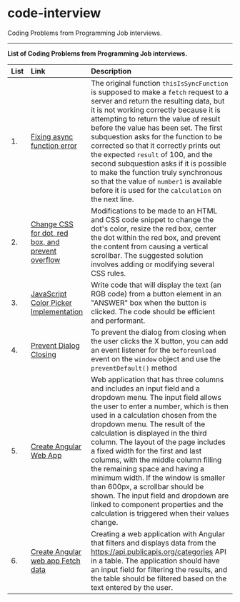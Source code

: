 # code-interview
Coding Problems from Programming Job interviews.

---
__List of Coding Problems from Programming Job interviews.__

| List | Link | Description |
|:--|:-----------|:------------------------------|
| 1. | [Fixing async function error](https://github.com/meliy-meyada/code-interview/blob/main/Q01-coding-interviews-2022.md)| The original function ``thisIsSyncFunction`` is supposed to make a ``fetch`` request to a server and return the resulting data, but it is not working correctly because it is attempting to return the value of result before the value has been set. The first subquestion asks for the function to be corrected so that it correctly prints out the expected ``result`` of 100, and the second subquestion asks if it is possible to make the function truly synchronous so that the value of ``number1`` is available before it is used for the ``calculation`` on the next line. | 
| 2. | [Change CSS for dot, red box, and prevent overflow](https://github.com/meliy-meyada/code-interview/blob/main/Q02-coding-interviews-2022.md)| Modifications to be made to an HTML and CSS code snippet to change the dot's color, resize the red box, center the dot within the red box, and prevent the content from causing a vertical scrollbar. The suggested solution involves adding or modifying several CSS rules. |
| 3. | [JavaScript Color Picker Implementation](https://github.com/meliy-meyada/code-interview/blob/main/Q03-coding-interviews-2022.md)| Write code that will display the text (an RGB code) from a button element in an "ANSWER" box when the button is clicked. The code should be efficient and performant. |  
| 4. | [Prevent Dialog Closing](https://github.com/meliy-meyada/code-interview/blob/main/Q04-coding-interviews-2022.md)| To prevent the dialog from closing when the user clicks the X button, you can add an event listener for the ``beforeunload`` event on the ``window`` object and use the ``preventDefault()`` method |
| 5. | [Create Angular Web App](https://github.com/meliy-meyada/code-interview/blob/main/Q05-coding-interviews-2022.md)| Web application that has three columns and includes an input field and a dropdown menu. The input field allows the user to enter a number, which is then used in a calculation chosen from the dropdown menu. The result of the calculation is displayed in the third column. The layout of the page includes a fixed width for the first and last columns, with the middle column filling the remaining space and having a minimum width. If the window is smaller than 600px, a scrollbar should be shown. The input field and dropdown are linked to component properties and the calculation is triggered when their values change. |
| 6. | [Create Angular web app Fetch data](https://github.com/meliy-meyada/code-interview/blob/main/Q06-coding-interviews-2022.md)| Creating a web application with Angular that filters and displays data from the https://api.publicapis.org/categories API in a table. The application should have an input field for filtering the results, and the table should be filtered based on the text entered by the user. |
